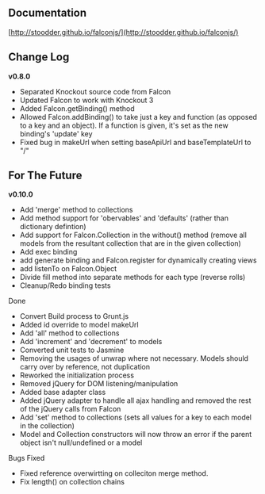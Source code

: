 ## Documentation
[http://stoodder.github.io/falconjs/](http://stoodder.github.io/falconjs/)

## Change Log
**v0.8.0**
* Separated Knockout source code from Falcon
* Updated Falcon to work with Knockout 3
* Added Falcon.getBinding() method
* Allowed Falcon.addBinding() to take just a key and function (as opposed to a key and an object). If a function is given, it's set as the new binding's 'update' key
* Fixed bug in makeUrl when setting baseApiUrl and baseTemplateUrl to "/"


## For The Future
**v0.10.0**
* Add 'merge' method to collections
* Add method support for 'obervables' and 'defaults' (rather than dictionary defintion)
* Add support for Falcon.Collection in the without() method (remove all models from the resultant collection that are in the given collection)
* Add exec binding
* add generate binding and Falcon.register for dynamically creating views
* add listenTo on Falcon.Object
* Divide fill method into separate methods for each type (reverse rolls)
* Cleanup/Redo binding tests

Done
* Convert Build process to Grunt.js
* Added id override to model makeUrl
* Add 'all' method to collections
* Add 'increment' and 'decrement' to models
* Converted unit tests to Jasmine
* Removing the usages of unwrap where not necessary. Models should carry over by reference, not duplication
* Reworked the initialization process
* Removed jQuery for DOM listening/manipulation
* Added base adapter class
* Added jQuery adapter to handle all ajax handling and removed the rest of the jQuery calls from Falcon
* Add 'set' method to collections (sets all values for a key to each model in the collection)
* Model and Collection constructors will now throw an error if the parent object isn't null/undefined or a model

Bugs Fixed
* Fixed reference overwirtting on colleciton merge method.
* Fix length() on collection chains